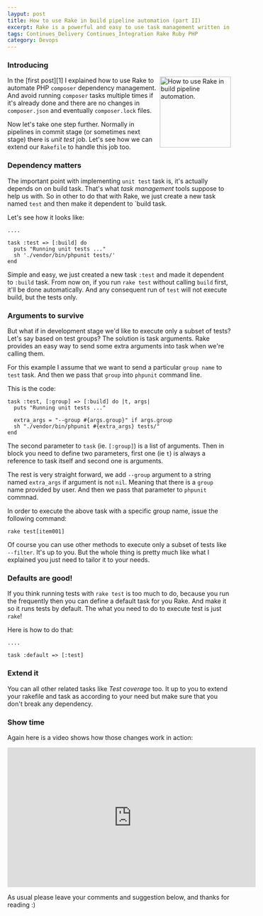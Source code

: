```yaml
---
layput: post
title: How to use Rake in build pipeline automation (part II)
excerpt: Rake is a powerful and easy to use task management written in Ruby. Let's see how we can use Rake in build pipelines. Part II
tags: Continues_Delivery Continues_Integration Rake Ruby PHP
category: Devops
---
```


### Introducing

<img width='160' src="{{ site.url }}/img/ruby-logo.png" alt="How to use Rake in build pipeline automation." title="How to use Rake in build pipeline automation." align="right" />

In the [first post][1] I explained how to use Rake to automate PHP `composer` dependency management. And avoid running `composer` tasks multiple times if it's already done and there are no changes in `composer.json` and eventually `composer.lock` files.

Now let's take one step further. Normally in pipelines in commit stage (or sometimes next stage) there is *unit test* job. Let's see how we can extend our `Rakefile` to handle this job too.

<div class="ads"> 
    <ins class="adsbygoogle" style="display:block" data-ad-client="ca-pub-7360583392867579" data-ad-slot="4587256441" data-ad-format="rectangle"></ins> 
</div> 
<script> (adsbygoogle = window.adsbygoogle || []).push({}); </script>

### Dependency matters

The important point with implementing `unit test` task is, it's actually depends on on build task. That's what *task management* tools suppose to help us with. So in other to do that with Rake, we just create a new task named `test` and then make it dependent to `build task.

Let's see how it looks like:

    ....

    task :test => [:build] do
      puts "Running unit tests ..."
      sh './vendor/bin/phpunit tests/'
    end

Simple and easy, we just created a new task `:test` and made it dependent to `:build` task. From now on, if you run `rake test` without calling `build` first, it'll be done automatically. And any consequent run of `test` will not execute build, but the tests only.

### Arguments to survive

But what if in development stage we'd like to execute only a subset of tests? Let's say based on test groups? The solution is task arguments. Rake provides an easy way to send some extra arguments into task when we're calling them.

For this example I assume that we want to send a particular `group name` to `test` task. And then we pass that `group` into `phpunit` command line.

This is the code:

    task :test, [:group] => [:build] do |t, args|
      puts "Running unit tests ..."

      extra_args = "--group #{args.group}" if args.group
      sh "./vendor/bin/phpunit #{extra_args} tests/"
    end

The second parameter to `task` (ie. `[:group]`) is a list of arguments. Then in block you need to define two parameters, first one (ie `t`) is always a reference to task itself and second one is arguments.

The rest is very straight forward, we add `--group` argument to a string named `extra_args` if argument is not `nil`. Meaning that there is a `group` name provided by user. And then we pass that parameter to `phpunit` commnad.

In order to execute the above task with a specific group name, issue the following command:

    rake test[item001]

Of course you can use other methods to execute only a subset of tests like `--filter`. It's up to you. But the whole thing is pretty much like what I explained you just need to tailor it to your needs.

<div class="ads"> 
    <ins class="adsbygoogle" style="display:block" data-ad-client="ca-pub-7360583392867579" data-ad-slot="4587256441" data-ad-format="horizontal"></ins> 
</div> 
<script> (adsbygoogle = window.adsbygoogle || []).push({}); </script>

### Defaults are good!

If you think running tests with `rake test` is too much to do, because you run the frequently then you can define a default task for you Rake. And make it so it runs tests by default. The what you need to do to execute test is just `rake`!

Here is how to do that:

    ....

    task :default => [:test]

### Extend it

You can all other related tasks like *Test coverage* too. It up to you to extend your rakefile and task as according to your need but make sure that you don't break any dependency.

### Show time

Again here is a video shows how those changes work in action:

<iframe width="560" height="315" src="https://www.youtube.com/embed/UrqLsuDIHFg" frameborder="0" allowfullscreen></iframe>

As usual please leave your comments and suggestion below, and thanks for reading :)


